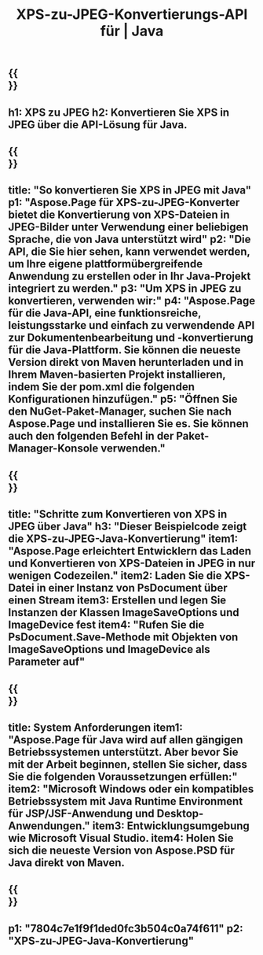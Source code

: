 ﻿---
translation: true
template: /_templates/_conversion-child-java.md
title: XPS-zu-JPEG-Konvertierungs-API für | Java
url: /java/conversion/xps-to-jpeg/
description: Beispiel-Java-Konvertierungscode für das XPS-Format in eine JPEG-Datei. Verwenden Sie diesen Beispielcode, um XPS in JPEG in jeder Web- oder Desktop-Java-basierten Anwendung zu konvertieren.
informat: XPS
outformat: JPEG
otherformats: EPS PS
---

{{<section banner>}}
---
h1: XPS zu JPEG
h2: Konvertieren Sie XPS in JPEG über die API-Lösung für Java.
---

{{<section overview>}}
---
title: "So konvertieren Sie XPS in JPEG mit Java"
p1: "Aspose.Page für XPS-zu-JPEG-Konverter bietet die Konvertierung von XPS-Dateien in JPEG-Bilder unter Verwendung einer beliebigen Sprache, die von Java unterstützt wird"
p2: "Die API, die Sie hier sehen, kann verwendet werden, um Ihre eigene plattformübergreifende Anwendung zu erstellen oder in Ihr Java-Projekt integriert zu werden."
p3: "Um XPS in JPEG zu konvertieren, verwenden wir:"
p4: "Aspose.Page für die Java-API, eine funktionsreiche, leistungsstarke und einfach zu verwendende API zur Dokumentenbearbeitung und -konvertierung für die Java-Plattform. Sie können die neueste Version direkt von Maven herunterladen und in Ihrem Maven-basierten Projekt installieren, indem Sie der pom.xml die folgenden Konfigurationen hinzufügen."
p5: "Öffnen Sie den NuGet-Paket-Manager, suchen Sie nach Aspose.Page und installieren Sie es. Sie können auch den folgenden Befehl in der Paket-Manager-Konsole verwenden."
---

{{<section feature1>}}
---
title: "Schritte zum Konvertieren von XPS in JPEG über Java"
h3: "Dieser Beispielcode zeigt die XPS-zu-JPEG-Java-Konvertierung"
item1: "Aspose.Page erleichtert Entwicklern das Laden und Konvertieren von XPS-Dateien in JPEG in nur wenigen Codezeilen."
item2: Laden Sie die XPS-Datei in einer Instanz von PsDocument über einen Stream
item3: Erstellen und legen Sie Instanzen der Klassen ImageSaveOptions und ImageDevice fest
item4: "Rufen Sie die PsDocument.Save-Methode mit Objekten von ImageSaveOptions und ImageDevice als Parameter auf"
---

{{<section feature2>}}
---
title: System Anforderungen
item1: "Aspose.Page für Java wird auf allen gängigen Betriebssystemen unterstützt. Aber bevor Sie mit der Arbeit beginnen, stellen Sie sicher, dass Sie die folgenden Voraussetzungen erfüllen:"
item2: "Microsoft Windows oder ein kompatibles Betriebssystem mit Java Runtime Environment für JSP/JSF-Anwendung und Desktop-Anwendungen."
item3: Entwicklungsumgebung wie Microsoft Visual Studio.
item4: Holen Sie sich die neueste Version von Aspose.PSD für Java direkt von Maven.
---

{{<section gist>}}
---
p1: "7804c7e1f9f1ded0fc3b504c0a74f611"
p2: "XPS-zu-JPEG-Java-Konvertierung"
---
